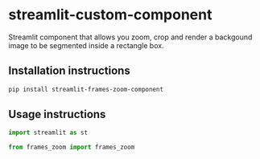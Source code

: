 # streamlit-custom-component

Streamlit component that allows you zoom, crop and render a backgound image to be segmented inside a rectangle box.

## Installation instructions

```sh
pip install streamlit-frames-zoom-component
```

## Usage instructions

```python
import streamlit as st

from frames_zoom import frames_zoom

```